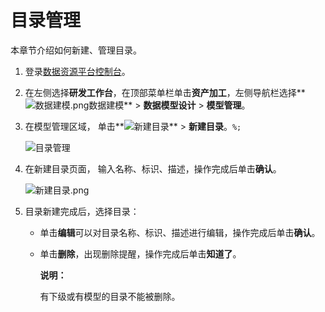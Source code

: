 # 目录管理

本章节介绍如何新建、管理目录。

1.  登录[数据资源平台控制台](https://dataq.console.aliyun.com)。

2.  在左侧选择**研发工作台**，在顶部菜单栏单击**资产加工**，左侧导航栏选择**![数据建模.png](https://static-aliyun-doc.oss-accelerate.aliyuncs.com/assets/img/zh-CN/1205259161/p268674.png)数据建模** \> **数据模型设计** \> **模型管理**。

3.  在模型管理区域， 单击**![新建目录](https://static-aliyun-doc.oss-accelerate.aliyuncs.com/assets/img/zh-CN/0492067061/p190487.png)** \> **新建目录**。`%;`

    ![目录管理](https://static-aliyun-doc.oss-accelerate.aliyuncs.com/assets/img/zh-CN/9724360261/p271863.png)

4.  在新建目录页面， 输入名称、标识、描述，操作完成后单击**确认**。

    ![新建目录.png](https://static-aliyun-doc.oss-accelerate.aliyuncs.com/assets/img/zh-CN/9746060161/p209138.png)

5.  目录新建完成后，选择目录：

    -   单击**编辑**可以对目录名称、标识、描述进行编辑，操作完成后单击**确认**。
    -   单击**删除**，出现删除提醒，操作完成后单击**知道了**。

        **说明：**

        有下级或有模型的目录不能被删除。


